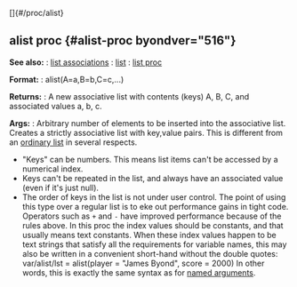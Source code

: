 []{#/proc/alist}
## alist proc {#alist-proc byondver="516"}
**See also:**
:   [list associations](#/list/associations)
:   [list](#/list)
:   [list proc](#/proc/list)
<!-- -->
**Format:**
:   alist(A=a,B=b,C=c,\...)
<!-- -->
**Returns:**
:   A new associative list with contents (keys) A, B, C, and associated
    values a, b, c.
<!-- -->
**Args:**
:   Arbitrary number of elements to be inserted into the associative
    list.
Creates a strictly associative list with key,value pairs. This is
different from an [ordinary list](#/list) in several respects.
-   \"Keys\" can be numbers. This means list items can\'t be accessed by
    a numerical index.
-   Keys can\'t be repeated in the list, and always have an associated
    value (even if it\'s just null).
-   The order of keys in the list is not under user control.
The point of using this type over a regular list is to eke out
performance gains in tight code. Operators such as `+` and `-` have
improved performance because of the rules above.
In this proc the index values should be constants, and that usually
means text constants. When these index values happen to be text strings
that satisfy all the requirements for variable names, this may also be
written in a convenient short-hand without the double quotes:
var/alist/lst = alist(player = \"James Byond\", score = 2000)
In other words, this is exactly the same syntax as for [named
arguments](#/proc/arguments/named).